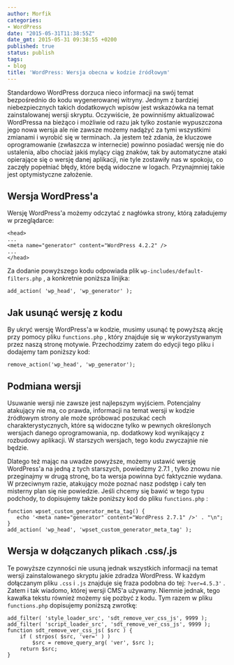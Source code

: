 ```yaml
---
author: Morfik
categories:
- WordPress
date: "2015-05-31T11:38:55Z"
date_gmt: 2015-05-31 09:38:55 +0200
published: true
status: publish
tags:
- blog
title: 'WordPress: Wersja obecna w kodzie źródłowym'
---
```


Standardowo WordPress dorzuca nieco informacji na swój temat bezpośrednio do kodu wygenerowanej
witryny. Jednym z bardziej niebezpiecznych takich dodatkowych wpisów jest wskazówka na temat
zainstalowanej wersji skryptu. Oczywiście, że powinniśmy aktualizować WordPressa na bieżąco i
możliwie od razu jak tylko zostanie wypuszczona jego nowa wersja ale nie zawsze możemy nadążyć za
tymi wszystkimi zmianami i wyrobić się w terminach. Ja jestem też zdania, że kluczowe oprogramowanie
(zwłaszcza w internecie) powinno posiadać wersję nie do ustalenia, albo chociaż jakiś mylący ciąg
znaków, tak by automatyczne ataki opierające się o wersję danej aplikacji, nie tyle zostawiły nas w
spokoju, co zaczęły popełniać błędy, które będą widoczne w logach. Przynajmniej takie jest
optymistyczne założenie.

<!--more-->
## Wersja WordPress'a

Wersję WordPress'a możemy odczytać z nagłówka strony, którą załadujemy w przeglądarce:

    <head>
    ...
    <meta name="generator" content="WordPress 4.2.2" />
    ...
    </head>

Za dodanie powyższego kodu odpowiada plik `wp-includes/default-filters.php` , a konkretnie poniższa
linijka:

    add_action( 'wp_head', 'wp_generator' );

## Jak usunąć wersję z kodu

By ukryć wersję WordPress'a w kodzie, musimy usunąć tę powyższą akcję przy pomocy pliku
`functions.php` , który znajduje się w wykorzystywanym przez naszą stronę motywie. Przechodzimy
zatem do edycji tego pliku i dodajemy tam poniższy kod:

    remove_action('wp_head', 'wp_generator');

## Podmiana wersji

Usuwanie wersji nie zawsze jest najlepszym wyjściem. Potencjalny atakujący nie ma, co prawda,
informacji na temat wersji w kodzie źródłowym strony ale może spróbować poszukać cech
charakterystycznych, które są widoczne tylko w pewnych określonych wersjach danego oprogramowania,
np. dodatkowy kod wynikający z rozbudowy aplikacji. W starszych wersjach, tego kodu zwyczajnie nie
będzie.

Dlatego też mając na uwadze powyższe, możemy ustawić wersję WordPress'a na jedną z tych starszych,
powiedzmy 2.7.1 , tylko znowu nie przeginajmy w drugą stronę, bo ta wersja powinna być faktycznie
wydana. W przeciwnym razie, atakujący może poznać nasz podstęp i cały ten misterny plan się nie
powiedzie. Jeśli chcemy się bawić w tego typu podchody, to dopisujemy także poniższy kod do pliku
`functions.php` :

    function wpset_custom_generator_meta_tag() {
       echo '<meta name="generator" content="WordPress 2.7.1" />' . "\n";
    }
    add_action( 'wp_head', 'wpset_custom_generator_meta_tag' );

## Wersja w dołączanych plikach .css/.js

Te powyższe czynności nie usuną jednak wszystkich informacji na temat wersji zainstalowanego skryptu
jakie zdradza WordPress. W każdym dołączanym pliku `.css` i `.js` znajduje się fraza podobna do tej:
`?ver=4.5.3'` . Zatem i tak wiadomo, której wersji CMS'a używamy. Niemnie jednak, tego kawałka
tekstu również możemy się pozbyć z kodu. Tym razem w pliku `functions.php` dopisujemy poniższą
zwrotkę:

    add_filter( 'style_loader_src', 'sdt_remove_ver_css_js', 9999 );
    add_filter( 'script_loader_src', 'sdt_remove_ver_css_js', 9999 );
    function sdt_remove_ver_css_js( $src ) {
        if ( strpos( $src, 'ver=' ) )
            $src = remove_query_arg( 'ver', $src );
        return $src;
    }
